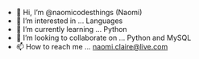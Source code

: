 - 👋 Hi, I’m @naomicodesthings (Naomi)
- 👀 I’m interested in ... Languages 
- 🌱 I’m currently learning ... Python
- 💞️ I’m looking to collaborate on ... Python and MySQL
- 📫 How to reach me ... naomi.claire@live.com 

<!---
naomicodesthings/naomicodesthings is a ✨ special ✨ repository because its `README.md` (this file) appears on your GitHub profile.
You can click the Preview link to take a look at your changes.
--->
